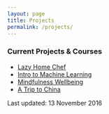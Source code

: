 ```yaml
---
layout: page
title: Projects
permalink: /projects/
---
```


### Current Projects & Courses

* [Lazy Home Chef](http://www.lazyhomechef.com)
* [Intro to Machine Learning](https://www.udacity.com/course/intro-to-machine-learning--ud120)
* [Mindfulness Wellbeing](https://www.futurelearn.com/courses/mindfulness-wellbeing-performance/)
* [A Trip to China](http://press.princeton.edu/titles/9587.html)

Last updated: 13 November 2016





